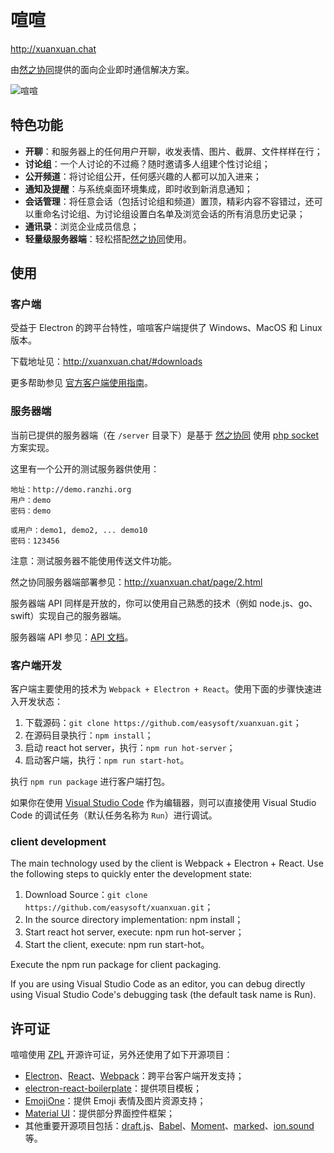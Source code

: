 # 喧喧

http://xuanxuan.chat

由[然之协同](http://ranzhico.com)提供的面向企业即时通信解决方案。

![喧喧](https://raw.githubusercontent.com/easysoft/xuanxuan/master/doc/img/preview.png)

## 特色功能

* **开聊**：和服务器上的任何用户开聊，收发表情、图片、截屏、文件样样在行；
* **讨论组**：一个人讨论的不过瘾？随时邀请多人组建个性讨论组；
* **公开频道**：将讨论组公开，任何感兴趣的人都可以加入进来；
* **通知及提醒**：与系统桌面环境集成，即时收到新消息通知；
* **会话管理**：将任意会话（包括讨论组和频道）置顶，精彩内容不容错过，还可以重命名讨论组、为讨论组设置白名单及浏览会话的所有消息历史记录；
* **通讯录**：浏览企业成员信息；
* **轻量级服务器端**：轻松搭配[然之协同](http://ranzhico.com)使用。

## 使用

### 客户端

受益于 Electron 的跨平台特性，喧喧客户端提供了 Windows、MacOS 和 Linux 版本。

下载地址见：http://xuanxuan.chat/#downloads

更多帮助参见 [官方客户端使用指南](http://xuanxuan.chat/page/1.html)。

### 服务器端

当前已提供的服务器端（在 `/server` 目录下）是基于 [然之协同](https://github.com/easysoft/rangerteam) 使用 [php socket](http://php.net/manual/en/book.sockets.php) 方案实现。

这里有一个公开的测试服务器供使用：

```
地址：http://demo.ranzhi.org
用户：demo
密码：demo

或用户：demo1, demo2, ... demo10
密码：123456
```

注意：测试服务器不能使用传送文件功能。

然之协同服务器端部署参见：http://xuanxuan.chat/page/2.html

服务器端 API 同样是开放的，你可以使用自己熟悉的技术（例如 node.js、go、swift）实现自己的服务器端。

服务器端 API 参见：[API 文档](http://xuanxuan.chat/page/3.html)。

### 客户端开发

客户端主要使用的技术为 `Webpack + Electron + React`。使用下面的步骤快速进入开发状态：

1. 下载源码：`git clone https://github.com/easysoft/xuanxuan.git`；
2. 在源码目录执行：`npm install`；
3. 启动 react hot server，执行：`npm run hot-server`；
4. 启动客户端，执行：`npm run start-hot`。

执行 `npm run package` 进行客户端打包。

如果你在使用 [Visual Studio Code](https://code.visualstudio.com/) 作为编辑器，则可以直接使用 Visual Studio Code 的调试任务（默认任务名称为 `Run`）进行调试。

### client development

The main technology used by the client is Webpack + Electron + React. Use the following steps to quickly enter the development state:

1. Download Source：`git clone https://github.com/easysoft/xuanxuan.git`；
2. In the source directory implementation: npm install；
3. Start react hot server, execute: npm run hot-server；
4. Start the client, execute: npm run start-hot。

Execute the npm run package for client packaging.

If you are using Visual Studio Code as an editor, you can debug directly using Visual Studio Code's debugging task (the default task name is Run).

## 许可证

喧喧使用 [ZPL](https://github.com/easysoft/xuanxuan/blob/master/LICENSE) 开源许可证，另外还使用了如下开源项目：

* [Electron](http://electron.atom.io/)、[React](https://facebook.github.io/react/)、[Webpack](https://webpack.github.io)：跨平台客户端开发支持；
* [electron-react-boilerplate](https://github.com/chentsulin/electron-react-boilerplate)：提供项目模板；
* [EmojiOne](http://emojione.com/)：提供 Emoji 表情及图片资源支持；
* [Material UI](http://www.material-ui.com/)：提供部分界面控件框架；
* 其他重要开源项目包括：[draft.js](https://facebook.github.io/draft-js/)、[Babel](https://babeljs.io/)、[Moment](https://momentjs.com/)、[marked](https://github.com/chjj/marked)、[ion.sound](https://github.com/IonDen/ion.sound) 等。


